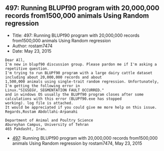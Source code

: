 ## 497: Running BLUPf90 program with 20,000,000 records from1500,000 animals Using Random regression

- Title: 497: Running BLUPf90 program with 20,000,000 records from1500,000 animals Using Random regression
- Author: rostam7474
- Date: May 23, 2015
```
Dear All, 
I'm new in blupf90 discussion group. Please pardon me if I'm asking a repetitive question.
I'm trying to run BLUPf90 program with a large dairy cattle dataset including about 20,000,000 records and about
1,500,000 animals using single-trait random regression. Unfortunately, I'm getting the following error in
Linux."SIGSEGV, SEGMENTATION FAULT OCCURRED." 
and in windows OS usually the BLUPf90 program closes after some calculations with this error (BLUPf90.exe has stopped
working). log file is attached.
It would be appreciated if you could give me more help on this issue.
Regards,Rostam Abdollahi-Arpanahi

Department of Animal and Poultry Science 
Abureyhan Campus, University of Tehran
465 Pakdasht, Iran.

```

- [497](0497.md): Running BLUPf90 program with 20,000,000 records from1500,000 animals Using Random regression by rostam7474, May 23, 2015
